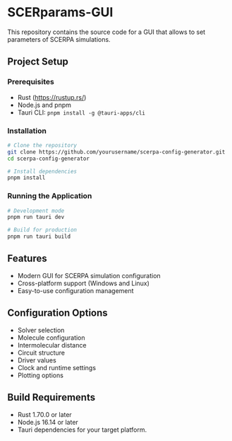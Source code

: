 # SCERparams-GUI

This repository contains the source code for a GUI that allows to set parameters of SCERPA simulations.

## Project Setup 

### Prerequisites
- Rust (https://rustup.rs/)
- Node.js and pnpm
- Tauri CLI: `pnpm install -g @tauri-apps/cli`

### Installation
```bash
# Clone the repository
git clone https://github.com/yourusername/scerpa-config-generator.git
cd scerpa-config-generator

# Install dependencies
pnpm install
```

### Running the Application
```bash
# Development mode
pnpm run tauri dev

# Build for production
pnpm run tauri build
```

## Features
- Modern GUI for SCERPA simulation configuration
- Cross-platform support (Windows and Linux)
- Easy-to-use configuration management

## Configuration Options
- Solver selection
- Molecule configuration
- Intermolecular distance
- Circuit structure
- Driver values
- Clock and runtime settings
- Plotting options

## Build Requirements
- Rust 1.70.0 or later
- Node.js 16.14 or later
- Tauri dependencies for your target platform.


